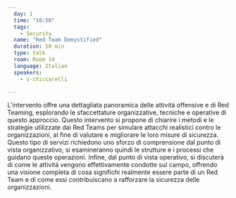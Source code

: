 ```yaml
---
  day: 1
  time: "16:50"
  tags:
    - Security
  name: "Red Team Demystified"
  duration: 50 min
  type: talk
  room: Room 14
  language: Italian
  speakers:
    - s-chiccarelli

---
```

L’intervento offre una dettagliata panoramica delle attività offensive e di Red Teaming, esplorando le sfaccettature organizzative, tecniche e operative di questo approccio. Questo intervento si propone di chiarire i metodi e le strategie utilizzate dai Red Teams per simulare attacchi realistici contro le organizzazioni, al fine di valutare e migliorare le loro misure di sicurezza. Questo tipo di servizi richiedono uno sforzo di comprensione dal punto di vista organizzativo, si esamineranno quindi le strutture e i processi che guidano queste operazioni. Infine, dal punto di vista operativo, si discuterà di come le attività vengono effettivamente condotte sul campo, offrendo una visione completa di cosa significhi realmente essere parte di un Red Team e di come essi contribuiscano a rafforzare la sicurezza delle organizzazioni.
  